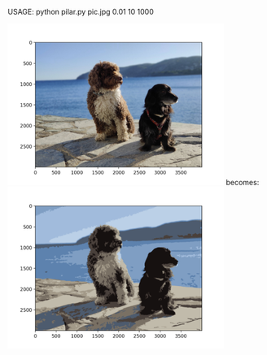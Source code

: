 USAGE:
python pilar.py pic.jpg 0.01 10 1000

<img src="images/original_image.png" width="425"/> becomes: <img src="images/resulting_image.png" width="425"/> 
